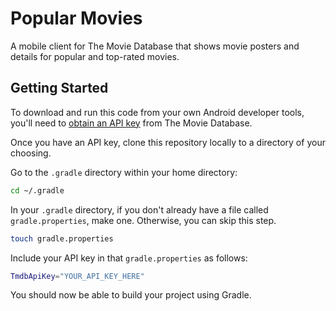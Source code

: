 # Popular Movies

A mobile client for The Movie Database that shows movie posters and details for popular and top-rated movies.

## Getting Started

To download and run this code from your own Android developer tools, you'll need to [obtain an API key](https://developers.themoviedb.org/3/getting-started) from The Movie Database.

Once you have an API key, clone this repository locally to a directory of your choosing.  

Go to the `.gradle` directory within your home directory:

```sh
cd ~/.gradle
```

In your `.gradle` directory, if you don't already have a file called `gradle.properties`, make one. Otherwise, you can skip this step.

```sh
touch gradle.properties
```

Include your API key in that `gradle.properties` as follows:

```sh
TmdbApiKey="YOUR_API_KEY_HERE"
```

You should now be able to build your project using Gradle.
